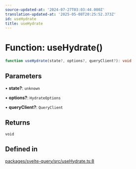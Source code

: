 ```yaml
---
source-updated-at: '2024-07-27T03:03:44.000Z'
translation-updated-at: '2025-05-08T20:25:52.373Z'
id: useHydrate
title: useHydrate
---
```


# Function: useHydrate()

```ts
function useHydrate(state?, options?, queryClient?): void
```

## Parameters

• **state?**: `unknown`

• **options?**: `HydrateOptions`

• **queryClient?**: `QueryClient`

## Returns

`void`

## Defined in

[packages/svelte-query/src/useHydrate.ts:8](https://github.com/TanStack/query/blob/dac5da5416b82b0be38a8fb34dde1fc6670f0a59/packages/svelte-query/src/useHydrate.ts#L8)
